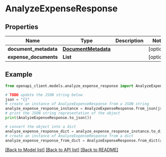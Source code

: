 # AnalyzeExpenseResponse


## Properties

Name | Type | Description | Notes
------------ | ------------- | ------------- | -------------
**document_metadata** | [**DocumentMetadata**](DocumentMetadata.md) |  | [optional] 
**expense_documents** | **List** |  | [optional] 

## Example

```python
from openapi_client.models.analyze_expense_response import AnalyzeExpenseResponse

# TODO update the JSON string below
json = "{}"
# create an instance of AnalyzeExpenseResponse from a JSON string
analyze_expense_response_instance = AnalyzeExpenseResponse.from_json(json)
# print the JSON string representation of the object
print(AnalyzeExpenseResponse.to_json())

# convert the object into a dict
analyze_expense_response_dict = analyze_expense_response_instance.to_dict()
# create an instance of AnalyzeExpenseResponse from a dict
analyze_expense_response_from_dict = AnalyzeExpenseResponse.from_dict(analyze_expense_response_dict)
```
[[Back to Model list]](../README.md#documentation-for-models) [[Back to API list]](../README.md#documentation-for-api-endpoints) [[Back to README]](../README.md)


